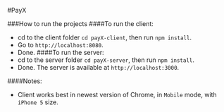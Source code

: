 #PayX

###How to run the projects
####To run the client:
- cd to the client folder `cd payX-client`, then run `npm install`.
- Go to `http://localhost:8080`.
- Done.
####To run the server:
- cd to the server folder `cd payX-server`, then run `npm install`.
- Done. The server is available at `http://localhost:3000`.

####Notes:
- Client works best in newest version of Chrome, in `Mobile` mode, with `iPhone 5` size.
